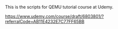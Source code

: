 This is the scripts for QEMU tutorial course at Udemy.

https://www.udemy.com/course/draft/6803801/?referralCode=AB11E4232E7C77FF65BB
